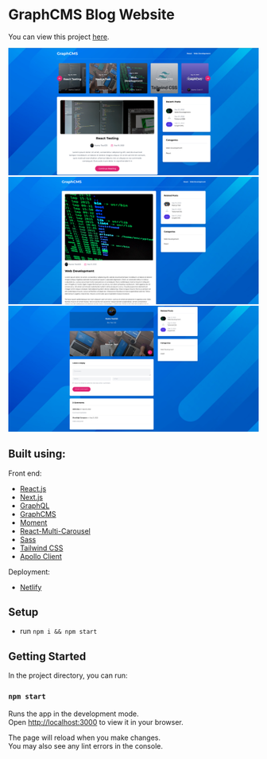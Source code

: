 # GraphCMS Blog Website

You can view this project [here](https://graphql-cms-blog-app.netlify.app).

![](./readme-images/13bb8b48d766000905127fbb57e0b0ac.png)
![](./readme-images/29aae9210f8cb8932cfab932253f90de.png)
![](./readme-images/fc8e02eefb4c8add61e38da297b9c9aa.png)

## Built using:

Front end:

- [React.js](https://reactjs.org)
- [Next.js](https://nextjs.org)
- [GraphQL](https://graphql.org)
- [GraphCMS](https://hygraph.com)
- [Moment](https://momentjs.com)
- [React-Multi-Carousel](https://www.npmjs.com/package/react-multi-carousel)
- [Sass](https://sass-lang.com)
- [Tailwind CSS](https://tailwindcss.com/)
- [Apollo Client](https://www.npmjs.com/package/@apollo/client)


Deployment:

* [Netlify](https://www.netlify.com)

## Setup

- run `npm i && npm start`

## Getting Started

In the project directory, you can run:

### `npm start`

Runs the app in the development mode.\
Open [http://localhost:3000](http://localhost:3000) to view it in your browser.

The page will reload when you make changes.\
You may also see any lint errors in the console.
